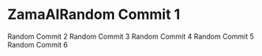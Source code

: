 # ZamaAIRandom Commit 1
Random Commit 2
Random Commit 3
Random Commit 4
Random Commit 5
Random Commit 6
